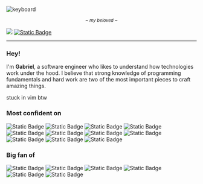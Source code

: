 ![keyboard](https://github.com/mogba/mogba/assets/56984939/7147da72-4a81-49a0-9df1-32d65c84a7db)
<p align="center"><sub><i>~ my beloved ~</i></sub></p>

![](https://komarev.com/ghpvc/?username=mogba&color=ff69b4&style=flat-square&label=Views)
<a href="https://www.linkedin.com/in/moraisgabrieeel/">![Static Badge](https://img.shields.io/badge/LinkedIn-3469BE?style=flat-square)</a>

---

### Hey!

I'm **Gabriel**, a software engineer who likes to understand how technologies work under the hood. I believe that strong knowledge of programming fundamentals and hard work are two of the most important pieces to craft amazing things.

stuck in vim btw

### Most confident on

![Static Badge](https://img.shields.io/badge/TypeScript-4377C1?style=flat-square)
![Static Badge](https://img.shields.io/badge/JavaScript-F3E155?style=flat-square)
![Static Badge](https://img.shields.io/badge/React-82D7F7?style=flat-square)
![Static Badge](https://img.shields.io/badge/Vite-AA43F6?style=flat-square)
![Static Badge](https://img.shields.io/badge/Next.js-000000?style=flat-square)
![Static Badge](https://img.shields.io/badge/Node.js-9BC455?style=flat-square)
![Static Badge](https://img.shields.io/badge/C%23-905392?style=flat-square)
![Static Badge](https://img.shields.io/badge/SQL-D57B3F?style=flat-square)
![Static Badge](https://img.shields.io/badge/Git-DE5C40?style=flat-square)
![Static Badge](https://img.shields.io/badge/Notion-FFFFFF?style=flat-square)
![Static Badge](https://img.shields.io/badge/VS_Code-52A6EB?style=flat-square)

### Big fan of

![Static Badge](https://img.shields.io/badge/HTMX-40649F?style=flat-square)
![Static Badge](https://img.shields.io/badge/Elixir-4F3361?style=flat-square)
![Static Badge](https://img.shields.io/badge/Ruby-9D2415?style=flat-square)
![Static Badge](https://img.shields.io/badge/Go-53ADD5?style=flat-square)
![Static Badge](https://img.shields.io/badge/Godot-6B83BF?style=flat-square)
![Static Badge](https://img.shields.io/badge/Neovim-93BE71?style=flat-square)

